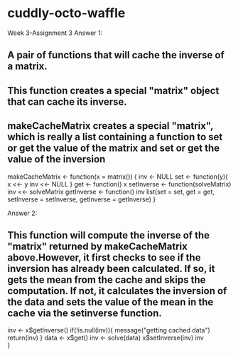# cuddly-octo-waffle
Week 3-Assignment 3
Answer 1:

## A pair of functions that will cache the inverse of a matrix.
## This function creates a special "matrix" object that can cache its inverse.
## makeCacheMatrix creates a special "matrix", which is really a list containing a function to set or get the value of the matrix and set or get the value of the inversion
 makeCacheMatrix <- function(x = matrix()) {
  inv <- NULL
  set <- function(y){
    x <<- y
    inv <<- NULL
  }
  get <- function() x
  setInverse <- function(solveMatrix) inv <<- solveMatrix
  getInverse <- function() inv
  list(set = set, get = get, setInverse = setInverse, getInverse = getInverse)
}
   
  
Answer 2: 
## This function will compute the inverse of the "matrix" returned by makeCacheMatrix above.However, it first checks to see if the inversion has already been calculated. If so, it gets the mean from the cache and skips the computation. If not, it calculates the inversion of the data and sets the value of the mean in the cache via the setinverse function. 
  
  inv <- x$getInverse()
  if(!is.null(inv)){
    message("getting cached data")
    return(inv)
  }
  data <- x$get()
  inv <- solve(data)
  x$setInverse(inv)
  inv      
}
